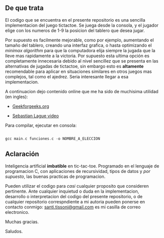 ## De que trata

El codigo que se encuentra en el presente repositorio es una sencilla implementacion del juego tictactoe. Se juega desde la consola, y el jugador elige con los numeros de 1-9 la posicion del tablero que desea jugar.

Por supuesto es facilmente mejorable, como por ejemplo, aumentando el tamaño del tablero, creando una interfaz grafica, o hasta optimizando el *minimax algorithm* para que la computadora elija siempre la jugada que la lleve mas rapidamente a la victoria. Por supuesto esta ultima opción es completamente innecesaria debido al nivel sencillez que se presenta
en las alternativas de jugadas de tictactoe, sin embargo esto es **altamente** recomendable para aplicar en situaciones similares en otros juegos mas complejos, tal como el ajedrez. Seria
interesante llegar a esa implementacion.

A continuacion dejo contenido online que me ha sido de muchisima utilidad (en ingles):

* [Geekforgeeks.org](https://www.geeksforgeeks.org/minimax-algorithm-in-game-theory-set-1-introduction/)

* [Sebastian Lague video](https://www.youtube.com/watch?v=l-hh51ncgDI)

Para compilar, ejecutar en consola:

```C

gcc main.c funciones.c -o NOMBRE_A_ELECCION

```

## Aclaración

Inteligencia artificial **imbatible** en tic-tac-toe. Programado en el lenguaje de programacion C, con aplicaciones de recursividad, tipos de datos y *por supuesto*,  las buenas practicas de programacion.

Pueden utilizar el codigo para *casi* cualquier proposito que consideren pertinente. Ante cualquier inquietud o duda en la implementacion, desarrollo o interpretacion del codigo del presente repositorio, o de cualquier repositorio correspndiente a mi autoria pueden ponerse en contacto conmigo: santi.tissoni@gmail.com es mi casilla de correo electronico.

Muchas gracias.

Saludos.
